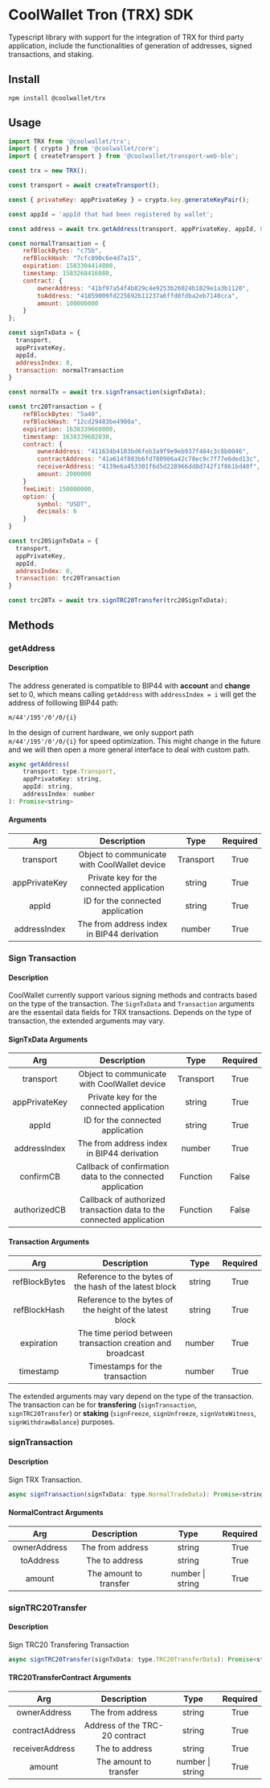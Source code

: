 # CoolWallet Tron (TRX) SDK

Typescript library with support for the integration of TRX for third party application, include the functionalities of generation of addresses, signed transactions, and staking.

## Install

```shell
npm install @coolwallet/trx
```

## Usage

```javascript
import TRX from '@coolwallet/trx';
import { crypto } from '@coolwallet/core';
import { createTransport } from '@coolwallet/transport-web-ble';

const trx = new TRX();

const transport = await createTransport();

const { privateKey: appPrivateKey } = crypto.key.generateKeyPair();

const appId = 'appId that had been registered by wallet';

const address = await trx.getAddress(transport, appPrivateKey, appId, 0);

const normalTransaction = {
    refBlockBytes: "c75b",
    refBlockHash: "7cfc890c6e4d7a15",
    expiration: 1583304414000,
    timestamp: 1583268416080,
    contract: {
        ownerAddress: "41bf97a54f4b829c4e9253b26024b1829e1a3b1120",
        toAddress: "41859009fd225692b11237a6ffd8fdba2eb7140cca",
        amount: 100000000
    }
};

const signTxData = {
  transport,
  appPrivateKey,
  appId,
  addressIndex: 0,
  transaction: normalTransaction
}

const normalTx = await trx.signTransaction(signTxData);

const trc20Transaction = {
    refBlockBytes: "5a40",
    refBlockHash: "12cd29483be4900a",
    expiration: 1638339660000,
    timestamp: 1638339602030,
    contract: {
        ownerAddress: "411634b4103bd6feb3a9f9e9eb937f484c3c8b0046",
        contractAddress: "41a614f803b6fd780986a42c78ec9c7f77e6ded13c",
        receiverAddress: "4139e6a453301f6d5d228966dd8d742f1f861bd40f",
        amount: 2000000
    }
    feeLimit: 150000000,
    option: {
        symbol: "USDT",
        decimals: 6
    }
}

const trc20SignTxData = {
  transport,
  appPrivateKey,
  appId,
  addressIndex: 0,
  transaction: trc20Transaction
}

const trc20Tx = await trx.signTRC20Transfer(trc20SignTxData);
```

## Methods

### getAddress

#### Description

The address generated is compatible to BIP44 with **account** and **change** set to 0, which means calling `getAddress` with `addressIndex = i` will get the address of folllowing BIP44 path:

```none
m/44'/195'/0'/0/{i}
```

In the design of current hardware, we only support path `m/44'/195'/0'/0/{i}` for speed optimization. This might change in the future and we will then open a more general interface to deal with custom path.

```javascript
async getAddress(
    transport: type.Transport,
    appPrivateKey: string,
    appId: string,
    addressIndex: number
): Promise<string>
```

#### Arguments

|      Arg      |                  Description                 |    Type   |  Required |
|:-------------:|:--------------------------------------------:|:---------:|:---------:|
|   transport   | Object to communicate with CoolWallet device | Transport |    True   |
| appPrivateKey |   Private key for the connected application  |   string  |    True   |
|     appId     |       ID for the connected application       |   string  |    True   |
|  addressIndex |  The from address index in BIP44 derivation  |   number  |    True   |

### Sign Transaction

#### Description

CoolWallet currently support various signing methods and contracts based on the type of the transaction.
The `SignTxData` and `Transaction` arguments are the essentail data fields for TRX transactions. Depends on the type of transaction, the extended arguments may vary.

#### SignTxData Arguments

|      Arg      |                              Description                             |    Type   |  Required |
|:-------------:|:--------------------------------------------------------------------:|:---------:|:---------:|
|   transport   |             Object to communicate with CoolWallet device             | Transport |    True   |
| appPrivateKey |               Private key for the connected application              |   string  |    True   |
|     appId     |                   ID for the connected application                   |   string  |    True   |
|  addressIndex |              The from address index in BIP44 derivation              |   number  |    True   |
|   confirmCB   |      Callback of confirmation data to the connected application      |  Function |   False   |
|  authorizedCB | Callback of authorized transaction data to the connected application |  Function |   False   |

#### Transaction Arguments

|      Arg      |                         Description                        |  Type  | Required |
|:-------------:|:----------------------------------------------------------:|:------:|:--------:|
| refBlockBytes |   Reference to the bytes of the hash of the latest block   | string |   True   |
|  refBlockHash |  Reference to the bytes of the height of the latest block  | string |   True   |
|   expiration  | The time period between transaction creation and broadcast | number |   True   |
|   timestamp   |               Timestamps for the transaction               | number |   True   |

 The extended arguments may vary depend on the type of the transaction. The transaction can be for **transfering** (`signTransaction`, `signTRC20Transfer`) or **staking** (`signFreeze`, `signUnfreeze`, `signVoteWitness`, `signWithdrawBalance`) purposes.

### signTransaction

#### Description

Sign TRX Transaction.

```javascript
async signTransaction(signTxData: type.NormalTradeData): Promise<string> 
```

#### NormalContract Arguments

|      Arg     |       Description      |       Type       | Required |
|:------------:|:----------------------:|:----------------:|:--------:|
| ownerAddress |    The from address    |      string      |   True   |
|   toAddress  |     The to address     |      string      |   True   |
|    amount    | The amount to transfer | number \| string |   True   |

### signTRC20Transfer

#### Description

Sign TRC20 Transfering Transaction

```javascript
async signTRC20Transfer(signTxData: type.TRC20TransferData): Promise<string>
```

#### TRC20TransferContract Arguments

|       Arg       |           Description          |       Type       | Required |
|:---------------:|:------------------------------:|:----------------:|:--------:|
|   ownerAddress  |        The from address        |      string      |   True   |
| contractAddress | Address of the TRC-20 contract |      string      |   True   |
| receiverAddress |         The to address         |      string      |   True   |
|      amount     |     The amount to transfer     | number \| string |   True   |